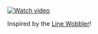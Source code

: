 [![Watch video](https://github.com/cayb0rg/xpline/assets/46247315/027b76e9-9606-4a30-a12a-d5a3878093fb)](https://drive.google.com/file/d/1wydDA1UgjoA8Hkc9R4vr8T001TVaMsZk/view?usp=sharing)

Inspired by the [Line Wobbler](https://www.wobblylabs.com/line-wobbler)!
